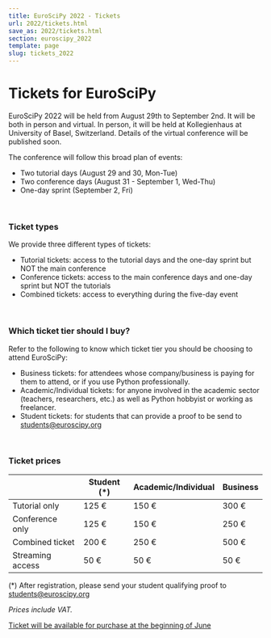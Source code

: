 ```yaml
---
title: EuroSciPy 2022 - Tickets
url: 2022/tickets.html
save_as: 2022/tickets.html
section: euroscipy_2022
template: page
slug: tickets_2022
---
```


# Tickets for EuroSciPy

EuroSciPy 2022 will be held from August 29th to September 2nd. It will be both
in person and virtual. In person, it will be held at Kollegienhaus at
University of Basel, Switzerland. Details of the virtual conference will be
published soon.

The conference will follow this broad plan of events:

- Two tutorial days (August 29 and 30, Mon-Tue)
- Two conference days (August 31 - September 1, Wed-Thu)
- One-day sprint (September 2, Fri)

<br>

### Ticket types

We provide three different types of tickets:

- Tutorial tickets: access to the tutorial days and the one-day sprint but NOT
  the main conference
- Conference tickets: access to the main conference days and one-day sprint but
  NOT the tutorials
- Combined tickets: access to everything during the five-day event

<br>

### Which ticket tier should I buy?

Refer to the following to know which ticket tier you should be choosing to
attend EuroSciPy:

- Business tickets: for attendees whose company/business is paying for them to
  attend, or if you use Python professionally.
- Academic/Individual tickets: for anyone involved in the academic sector
  (teachers, researchers, etc.) as well as Python hobbyist or working as
  freelancer.
- Student tickets: for students that can provide a proof to be send to
  <a href="mailto:students@euroscipy.org">students@euroscipy.org</a>

<br>

### Ticket prices

|                  | Student (*) | Academic/Individual | Business |
|------------------|-------------|---------------------|----------|
| Tutorial only    | 125 €       | 150 €               | 300 €    |
| Conference only  | 125 €       | 150 €               | 250 €    |
| Combined ticket  | 200 €       | 250 €               | 500 €    |
| Streaming access | 50 €        | 50 €                | 50 €     |

(*) After registration, please send your student qualifying proof to
<a href="mailto:students@euroscipy.org">students@euroscipy.org</a>

*Prices include VAT.*

<a href="" class="btn btn-primary btn-lg btn-block active" role="button" aria-pressed="true">Ticket will be available for purchase at the beginning of June</a>
